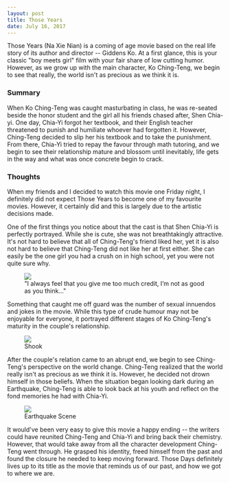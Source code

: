 ```yaml
---
layout: post
title: Those Years
date: July 16, 2017
---
```


Those Years (Na Xie Nian) is a coming of age movie based on the real life story of its author and director -- Giddens Ko. At a first glance, this is your classic "boy meets girl" film with your fair share of low cutting humor. However, as we grow up with the main character, Ko Ching-Teng, we begin to see that really, the world isn't as precious as we think it is. 

### Summary

When Ko Ching-Teng was caught masturbating in class, he was re-seated beside the honor student and the girl all his friends chased after, Shen Chia-yi. One day, Chia-Yi forgot her textbook, and their English teacher threatened to punish and humiliate whoever had forgotten it. However, Ching-Teng decided to slip her his textbook and to take the punishment. From there, Chia-Yi tried to repay the favour through math tutoring, and we begin to see their relationship mature and blossom until inevitably, life gets in the way and what was once concrete begin to crack.

### Thoughts

When my friends and I decided to watch this movie one Friday night, I definitely did not expect Those Years to become one of my favourite movies. However, it certainly did and this is largely due to the artistic decisions made.

One of the first things you notice about that the cast is that Shen Chia-Yi is perfectly portrayed. While she is cute, she was not breathtakingly attractive. It's not hard to believe that all of Ching-Teng's friend liked her, yet it is also not hard to believe that Ching-Teng did not like her at first either. She can easily be the one girl you had a crush on in high school, yet you were not quite sure why. 

<figure>
	<img src="{{ site.url }}/assets/img/notes/yataome2.jpg">
	<figcaption>"I always feel that you give me too much credit, I’m not as good as you think…"</figcaption>
</figure>

Something that caught me off guard was the number of sexual innuendos and jokes in the movie. While this type of crude humour may not be enjoyable for everyone, it portrayed different stages of Ko Ching-Teng's maturity in the couple's relationship.

<figure>
  <img src="{{ site.url }}/assets/img/notes/yataome1.jpg">
	<figcaption>Shook</figcaption>
</figure>

After the couple's relation came to an abrupt end, we begin to see Ching-Teng's perspective on the world change. Ching-Teng realized that the world really isn't as precious as we think it is. However, he decided not drown himself in those beliefs. When the situation began looking dark during an Earthquake, Ching-Teng is able to look back at his youth and reflect on the fond memories he had with Chia-Yi.

<figure>
	<img src="{{ site.url }}/assets/img/notes/yataome3.jpg">
	<figcaption>Earthquake Scene</figcaption>
</figure>

It would've been very easy to give this movie a happy ending -- the writers could have reunited Ching-Teng and Chia-Yi and bring back their chemistry. However, that would take away from all the character development Ching-Teng went through. He grasped his identity, freed himself from the past and found the closure he needed to keep moving forward. Those Days definitely lives up to its title as the movie that reminds us of our past, and how we got to where we are. 
